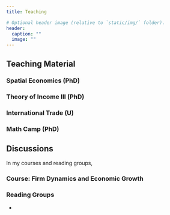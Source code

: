 ```yaml
---
title: Teaching

# Optional header image (relative to `static/img/` folder).
header:
  caption: ""
  image: ""
---
```


## Teaching Material

### Spatial Economics (PhD)

### Theory of Income III (PhD)

### International Trade (U)

### Math Camp (PhD)

## Discussions

In my courses and reading groups,

### Course: Firm Dynamics and Economic Growth

### Reading Groups

-